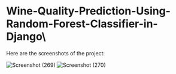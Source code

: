 # Wine-Quality-Prediction-Using-Random-Forest-Classifier-in-Django\
Here are the screenshots of the project:

![Screenshot (269)](https://user-images.githubusercontent.com/69350192/148634464-cb27ea7b-a856-485f-a21e-cb0584999bde.png)
![Screenshot (270)](https://user-images.githubusercontent.com/69350192/148634461-e817dc7e-57cc-4c91-bc4e-5f65514df4df.png)

